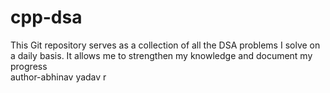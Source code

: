 # cpp-dsa
This Git repository serves as a collection of all the DSA problems I solve on a daily basis. It allows me to strengthen my knowledge and document my progress
<br>
author-abhinav yadav r
